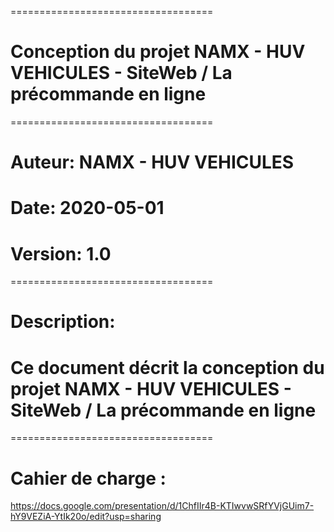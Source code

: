 
===================================
# Conception du projet NAMX - HUV VEHICULES - SiteWeb / La précommande en ligne
===================================
# Auteur: NAMX - HUV VEHICULES
# Date: 2020-05-01
# Version: 1.0
===================================
# Description:
# Ce document décrit la conception du projet NAMX - HUV VEHICULES - SiteWeb / La précommande en ligne
===================================
# Cahier de charge  : 
https://docs.google.com/presentation/d/1ChfIIr4B-KTIwvwSRfYVjGUim7-hY9VEZiA-YtIk20o/edit?usp=sharing

